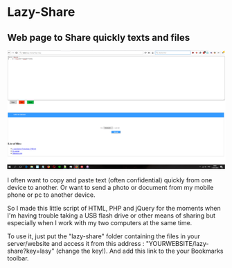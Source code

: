 # Lazy-Share

Web page to Share quickly texts and files
-----------------------------------

![ScreenShot](https://raw.githubusercontent.com/Kamoba/Lazy-Share/master/uploads/screenshot.png)



I often want to copy and paste text (often confidential) quickly from one device to another.
Or want to send a photo or document from my mobile phone or pc to another device.

So I made this little script of HTML, PHP and jQuery for the moments when I'm having trouble taking a USB flash drive or other means of sharing but especially when I work with my two computers at the same time.

To use it, just put the "lazy-share" folder containing the files in your server/website and access it from this address : "YOURWEBSITE/lazy-share?key=lasy" (change the key!).
And add this link to the your Bookmarks toolbar.
